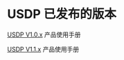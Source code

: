 # USDP 已发布的版本

[USDP V1.0.x](/usdpdc/1.0.x/README) 产品使用手册

[USDP V1.1.x](/usdpdc/1.1.x/README) 产品使用手册

